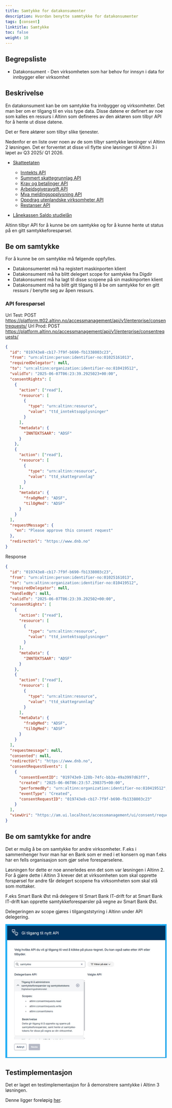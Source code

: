 ```yaml
---
title: Samtykke for datakonsumenter
description: Hvordan benytte sammtykke for datakonsumenter
tags: [consent]
linktitle: Samtykke
toc: false
weight: 10
---
```


## Begrepsliste

- Datakonsument - Den virksomheten som har behov for innsyn i data for innbygger eller virksomhet

## Beskrivelse

En datakonsument kan be om samtykke fra innbygger og virksomheter. Det man ber om er tilgang til en viss type data.
Disse datene er definert av noe som kalles en ressurs i Altinn som defineres av den aktøren som tilbyr API for å hente ut disse datene.

Det er flere aktører som tilbyr slike tjenester. 

Nedenfor er en liste over noen av de som tilbyr samtykke løsninger vi Altinn 2 løsningen. Det er forventet at disse vil flytte sine løsninger til Altinn 3 i løpet av Q3 2025/ Q1 2026. 

- [Skatteetaten](https://skatteetaten.github.io/api-dokumentasjon/en/om/samtykke) 
    - [Inntekts API](https://skatteetaten.github.io/api-dokumentasjon/en/api/inntekt)
    - [Summert skattegrunnlag API](https://skatteetaten.github.io/api-dokumentasjon/en/api/summertskattegrunnlag)
    - [Krav og betalinger API](https://skatteetaten.github.io/api-dokumentasjon/en/api/kravogbetalinger)
    - [Arbeidsgiveravgift API](https://skatteetaten.github.io/api-dokumentasjon/en/api/arbeidsgiveravgift)
    - [Mva meldingsopplysning API](https://skatteetaten.github.io/api-dokumentasjon/en/api/mva_meldingsopplysning)
    - [Oppdrag utenlandske virksomheter API](https://skatteetaten.github.io/api-dokumentasjon/en/api/oppdragutenlandskevirksomheter)
    - [Restanser API](https://skatteetaten.github.io/api-dokumentasjon/en/api/restanser)

- [Lånekassen Saldo studielån](https://dokumentasjon.dsop.no/dsop_saldostudielan_om.html)

Altinn tilbyr API for å kunne be om samtykke og for å kunne hente ut status på en gitt samtykkeforespørsel. 

## Be om samtykke

For å kunne be om samtykke må følgende oppfylles. 

- Datakonsumentet må ha registert maskinporten klient
- Datakonsument må ha blitt delegert scope for samtykke fra Digdir
- Datakonsument må ha lagt til disse scopene på sin maskinporten klient
- Datakonsument må ha blitt gitt tilgang til å be om samtykke for en gitt ressurs / benytte seg av åpen ressurs.

### API forespørsel

Url Test: POST https://platform.tt02.altinn.no/accessmanagement/api/v1/enterprise/consentrequests/
Url Prod: POST https://platform.altinn.no/accessmanagement/api/v1/enterprise/consentrequests/

```json
{
  "id": "019743e8-cb17-7f9f-b690-fb1338003c23",
  "from": "urn:altinn:person:identifier-no:01025161013",
  "requiredDelegator": null,
  "to": "urn:altinn:organization:identifier-no:810419512",
  "validTo": "2025-06-07T06:23:39.2925023+00:00",
  "consentRights": [
    {
      "action": ["read"],
      "resource": [
        {
          "type": "urn:altinn:resource",
          "value": "ttd_inntektsopplysninger"
        }
      ],
      "metadata": {
        "INNTEKTSAAR": "ADSF"
      }
    },
    {
      "action": ["read"],
      "resource": [
        {
          "type": "urn:altinn:resource",
          "value": "ttd_skattegrunnlag"
        }
      ],
      "metadata": {
        "fraOgMed": "ADSF",
        "tilOgMed": "ADSF"
      }
    }
  ],
  "requestMessage": {
    "en": "Please approve this consent request"
  },
  "redirectUrl": "https://www.dnb.no"
}
```

Response

```json
{
  "id": "019743e8-cb17-7f9f-b690-fb1338003c23",
  "from": "urn:altinn:person:identifier-no:01025161013",
  "to": "urn:altinn:organization:identifier-no:810419512",
  "requiredDelegator": null,
  "handledBy": null,
  "validTo": "2025-06-07T06:23:39.292502+00:00",
  "consentRights": [
    {
      "action": ["read"],
      "resource": [
        {
          "type": "urn:altinn:resource",
          "value": "ttd_inntektsopplysninger"
        }
      ],
      "metaData": {
        "INNTEKTSAAR": "ADSF"
      }
    },
    {
      "action": ["read"],
      "resource": [
        {
          "type": "urn:altinn:resource",
          "value": "ttd_skattegrunnlag"
        }
      ],
      "metaData": {
        "fraOgMed": "ADSF",
        "tilOgMed": "ADSF"
      }
    }
  ],
  "requestmessage": null,
  "consented": null,
  "redirectUrl": "https://www.dnb.no",
  "consentRequestEvents": [
    {
      "consentEventID": "019743e9-128b-74fc-bb3a-49a3997d63ff",
      "created": "2025-06-06T06:23:57.298375+00:00",
      "performedBy": "urn:altinn:organization:identifier-no:810419512",
      "eventType": "Created",
      "consentRequestID": "019743e8-cb17-7f9f-b690-fb1338003c23"
    }
  ],
  "viewUri": "https://am.ui.localhost/accessmanagement/ui/consent/request?id=019743e8-cb17-7f9f-b690-fb1338003c23"
}
```

## Be om samtykke for andre

Det er mulig å be om samtykke for andre virksomheter. F.eks i sammenhenger hvor man har en Bank som er med i et konsern og man f.eks har en fells organisasjon som gjør selve  forespørselene. 

Løsningen for dette er noe annerledes enn det som var løsningen i Altinn 2. For å gjøre dette i Altinn 3 krever det at virksomheten som skal opprette forspørsel for andre får delegert
scopene fra virksomheten som skal stå som mottaker.

F.eks Smart Bank Øst må delegere til Smart Bank IT-drift for at Smart Bank IT-drift kan opprette samtykkeforespørsler på vegne av Smart Bank Øst.

Delegeringen av scope gjøres i tilgangststyring i Altinn under API delegering.


!["SCOPE delegering"](scopedelegation.jpg)


## Testimplementasjon

Det er laget en testimplementasjon for å demonstrere samtykke i Altinn 3 løsningen. 

Denne ligger foreløpig [her](https://github.com/TheTechArch/smartbank). 